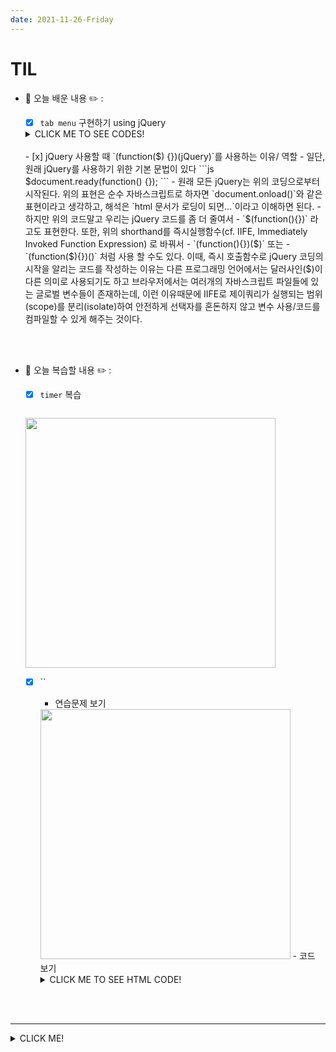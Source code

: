 ```yaml
---
date: 2021-11-26-Friday
---
```


# TIL
- 📝 오늘 배운 내용 ✏️ : 
  - [x] `tab menu` 구현하기 using jQuery        
  <details>
    <summary>CLICK ME TO SEE CODES!</summary>

    ```html
    ```
    <br />

    ```scss
    ```
    <br />

    ```css
    ```
    <br />

    ```js
    ```
    <br />

  </details>
  <br />
  - [x] jQuery 사용할 때 `(function($) {})(jQuery)`를 사용하는 이유/ 역할     
    - 일단, 원래 jQuery를 사용하기 위한 기본 문법이 있다       
    ```js
      $document.ready(function() {}); 
    ```
    - 원래 모든 jQuery는 위의 코딩으로부터 시작된다.       
    위의 표현은 순수 자바스크립트로 하자면 `document.onload()`와 같은 표현이라고 생각하고, 
    해석은 `html 문서가 로딩이 되면...`이라고 이해하면 된다. 
    - 하지만 위의 코드말고 우리는 jQuery 코드를 좀 더 줄여서 
      - `$(function(){})` 라고도 표현한다.       
      또한, 위의 shorthand를 즉시실행함수(cf. IIFE, Immediately Invoked Function Expression)
      로 바꿔서 
      - `(function(){})($)`    
      또는     
      - `(function($){})()` 처럼 사용 할 수도 있다.      
      이때, 즉시 호출함수로 jQuery 코딩의 시작을 알리는 코드를 작성하는 이유는 
      다른 프로그래밍 언어에서는 달러사인($)이 다른 의미로 사용되기도 하고 브라우저에서는 여러개의 자바스크립트 파일들에 있는 글로벌 변수들이 존재하는데, 이런 이유때문에 IIFE로 제이쿼리가 실행되는 범위(scope)를 분리(isolate)하여 안전하게 선택자를 혼돈하지 않고 변수 사용/코드를 컴파일할 수 있게 해주는 것이다.      



<br />
<br />

- 📝 오늘 복습할 내용 ✏️ : 
  - [x] `timer` 복습             

  <!-- https://okky.kr/article/279353 -->


  ```js      
  ```
  <img src="./images/" width="400px" height="" style="" />   

  <br />

  - [x] ``    
    - 연습문제 보기    
    <img src="./images/" width="400px" height="" style="" />   
    - 코드 보기         

      <details>
        <summary>CLICK ME TO SEE HTML CODE!</summary>

        ```js
        ```

      </details>


<br />
<br />

---
<details>
<summary>CLICK ME!</summary>  

- cf.  
  - ✨ Only 선생님's 강의 ✨
  - about:blank
  - https://www.quora.com/What-does-dollar-sign-mean-in-programming
  - https://theqoop.tistory.com/295
  - https://www.computerhope.com/jargon/d/dollarsign.htm
  - https://stackoverflow.com/questions/41809631/jquery-function-vs-function
  - 
  
</detials>   

